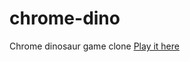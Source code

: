 # chrome-dino
Chrome dinosaur game clone
[Play it here](https://sharmarahul111.github.io/chrome-dino/)
